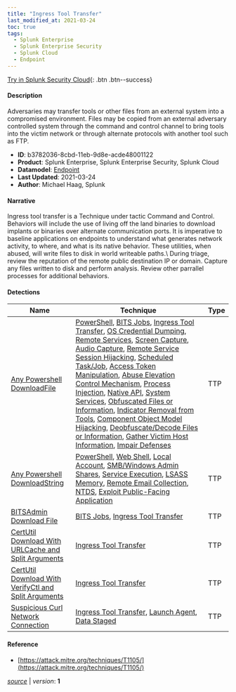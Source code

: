 ```yaml
---
title: "Ingress Tool Transfer"
last_modified_at: 2021-03-24
toc: true
tags:
  - Splunk Enterprise
  - Splunk Enterprise Security
  - Splunk Cloud
  - Endpoint
---
```


[Try in Splunk Security Cloud](https://www.splunk.com/en_us/cyber-security.html){: .btn .btn--success}

#### Description

Adversaries may transfer tools or other files from an external system into a compromised environment. Files may be copied from an external adversary controlled system through the command and control channel to bring tools into the victim network or through alternate protocols with another tool such as FTP.

- **ID**: b3782036-8cbd-11eb-9d8e-acde48001122
- **Product**: Splunk Enterprise, Splunk Enterprise Security, Splunk Cloud
- **Datamodel**: [Endpoint](https://docs.splunk.com/Documentation/CIM/latest/User/Endpoint)
- **Last Updated**: 2021-03-24
- **Author**: Michael Haag, Splunk

#### Narrative

Ingress tool transfer is a Technique under tactic Command and Control. Behaviors will include the use of living off the land binaries to download implants or binaries over alternate communication ports. It is imperative to baseline applications on endpoints to understand what generates network activity, to where, and what is its native behavior. These utilities, when abused, will write files to disk in world writeable paths.\ During triage, review the reputation of the remote public destination IP or domain. Capture any files written to disk and perform analysis. Review other parrallel processes for additional behaviors.

#### Detections

| Name        | Technique   | Type         |
| ----------- | ----------- |--------------|
| [Any Powershell DownloadFile](/endpoint/any_powershell_downloadfile/) | [PowerShell](/tags/#powershell), [BITS Jobs](/tags/#bits-jobs), [Ingress Tool Transfer](/tags/#ingress-tool-transfer), [OS Credential Dumping](/tags/#os-credential-dumping), [Remote Services](/tags/#remote-services), [Screen Capture](/tags/#screen-capture), [Audio Capture](/tags/#audio-capture), [Remote Service Session Hijacking](/tags/#remote-service-session-hijacking), [Scheduled Task/Job](/tags/#scheduled-task/job), [Access Token Manipulation](/tags/#access-token-manipulation), [Abuse Elevation Control Mechanism](/tags/#abuse-elevation-control-mechanism), [Process Injection](/tags/#process-injection), [Native API](/tags/#native-api), [System Services](/tags/#system-services), [Obfuscated Files or Information](/tags/#obfuscated-files-or-information), [Indicator Removal from Tools](/tags/#indicator-removal-from-tools), [Component Object Model Hijacking](/tags/#component-object-model-hijacking), [Deobfuscate/Decode Files or Information](/tags/#deobfuscate/decode-files-or-information), [Gather Victim Host Information](/tags/#gather-victim-host-information), [Impair Defenses](/tags/#impair-defenses) | TTP |
| [Any Powershell DownloadString](/endpoint/any_powershell_downloadstring/) | [PowerShell](/tags/#powershell), [Web Shell](/tags/#web-shell), [Local Account](/tags/#local-account), [SMB/Windows Admin Shares](/tags/#smb/windows-admin-shares), [Service Execution](/tags/#service-execution), [LSASS Memory](/tags/#lsass-memory), [Remote Email Collection](/tags/#remote-email-collection), [NTDS](/tags/#ntds), [Exploit Public-Facing Application](/tags/#exploit-public-facing-application) | TTP |
| [BITSAdmin Download File](/endpoint/bitsadmin_download_file/) | [BITS Jobs](/tags/#bits-jobs), [Ingress Tool Transfer](/tags/#ingress-tool-transfer) | TTP |
| [CertUtil Download With URLCache and Split Arguments](/endpoint/certutil_download_with_urlcache_and_split_arguments/) | [Ingress Tool Transfer](/tags/#ingress-tool-transfer) | TTP |
| [CertUtil Download With VerifyCtl and Split Arguments](/endpoint/certutil_download_with_verifyctl_and_split_arguments/) | [Ingress Tool Transfer](/tags/#ingress-tool-transfer) | TTP |
| [Suspicious Curl Network Connection](/endpoint/suspicious_curl_network_connection/) | [Ingress Tool Transfer](/tags/#ingress-tool-transfer), [Launch Agent](/tags/#launch-agent), [Data Staged](/tags/#data-staged) | TTP |

#### Reference

* [https://attack.mitre.org/techniques/T1105/](https://attack.mitre.org/techniques/T1105/)



[*source*](https://github.com/splunk/security_content/tree/develop/stories/ingress_tool_transfer.yml) \| *version*: **1**